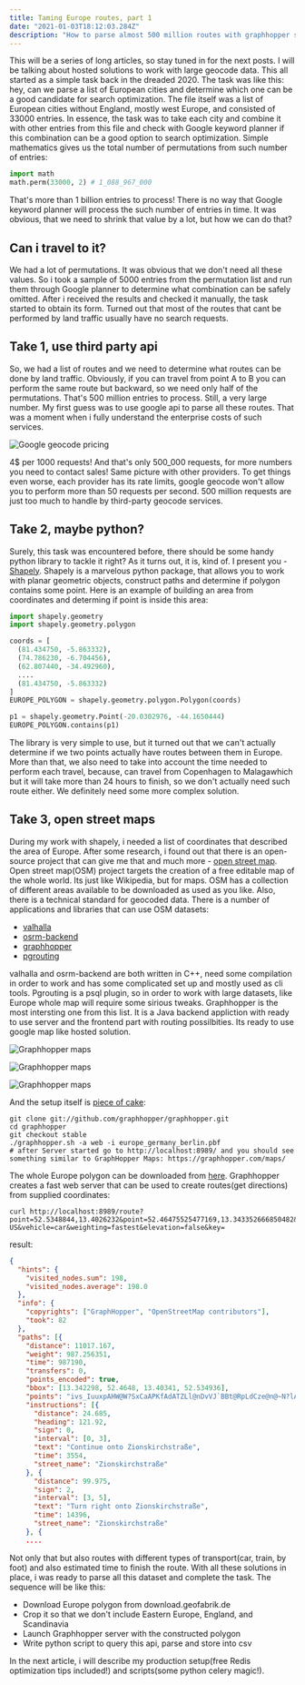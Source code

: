 ```yaml
---
title: Taming Europe routes, part 1
date: "2021-01-03T18:12:03.284Z"
description: "How to parse almost 500 million routes with graphhopper server app and python scripts, part 1, review"
---
```


This will be a series of long articles, so stay tuned in for the next posts. I will be talking about hosted solutions to work with large geocode data. This all started as a simple task back in the dreaded 2020. The task was like this: hey, can we parse a list of European cities and determine which one can be a good candidate for search optimization. The file itself was a list of European cities without England, mostly west Europe, and consisted of 33000 entries. In essence, the task was to take each city and combine it with other entries from this file and check with Google keyword planner if this combination can be a good option to search optimization. Simple mathematics gives us the total number of permutations from such number of entries:

```python
import math
math.perm(33000, 2) # 1_088_967_000
```

That's more than 1 billion entries to process! There is no way that Google keyword planner will process the such number of entries in time. It was obvious, that we need to shrink that value by a lot, but how we can do that?

## Can i travel to it?

We had a lot of permutations. It was obvious that we don't need all these values. So i took a sample of 5000 entries from the permutation list and run them through Google planner to determine what combination can be safely omitted. After i received the results and checked it manually, the task started to obtain its form. Turned out that most of the routes that cant be performed by land traffic usually have no search requests.

## Take 1, use third party api

So, we had a list of routes and we need to determine what routes can be done by land traffic. Obviously, if you can travel from point A to B you can perform the same route but backward, so we need only half of the permutations. That's 500 million entries to process. Still, a very large number. My first guess was to use google api to parse all these routes. That was a moment when i fully understand the enterprise costs of such services.

![Google geocode pricing](./geocode_google_pricing.png)

4$ per 1000 requests! And that's only 500_000 requests, for more numbers you need to contact sales! Same picture with other providers. To get things even worse, each provider has its rate limits, google geocode won't allow you to perform more than 50 requests per second. 500 million requests are just too much to handle by third-party geocode services.


## Take 2, maybe python?

Surely, this task was encountered before, there should be some handy python library to tackle it right? As it turns out, it is, kind of. I present you - [Shapely](https://pypi.org/project/Shapely/). Shapely is a marvelous python package, that allows you to work with planar geometric objects, construct paths and determine if polygon contains some point. Here is an example of building an area from coordinates and determing if point is inside this area:

```python
import shapely.geometry
import shapely.geometry.polygon

coords = [
  (81.434750, -5.863332),
  (74.786230, -6.704456),
  (62.807440, -34.492960),
  ....
  (81.434750, -5.863332)
]
EUROPE_POLYGON = shapely.geometry.polygon.Polygon(coords)

p1 = shapely.geometry.Point(-20.0302976, -44.1650444)
EUROPE_POLYGON.contains(p1)
```

The library is very simple to use, but it turned out that we can't actually determine if we two points actually have routes between them in Europe. More than that, we also need to take into account the time needed to perform each travel, because, can travel from Copenhagen to Malagawhich but it will take more than 24 hours to finish, so we don't actually need such route either. We definitely need some more complex solution.

## Take 3, open street maps

During my work with shapely, i needed a list of coordinates that described the area of Europe. After some research, i found out that there is an open-source project that can give me that and much more - [open street map](https://www.openstreetmap.org/). Open street map(OSM) project targets the creation of a free editable map of the whole world. Its just like Wikipedia, but for maps. OSM has a collection of different areas available to be downloaded as used as you like. Also, there is a technical standard for geocoded data. There is a number of applications and libraries that can use OSM datasets:
- [valhalla](https://github.com/valhalla/valhalla)
- [osrm-backend](https://github.com/Project-OSRM/osrm-backend)
- [graphhopper](https://github.com/graphhopper/graphhopper)
- [pgrouting](http://docs.pgrouting.org/2.3/en/doc/src/tutorial/index.html)

valhalla and osrm-backend are both written in C++, need some compilation in order to work and has some complicated set up and mostly used as cli tools. Pgrouting is a psql plugin, so in order to work with large datasets, like Europe whole map will require some sirious tweaks. Graphhopper is the most intersting one from this list. It is a Java backend appliction with ready to use server and the frontend part with routing possilbities. Its ready to use google map like hosted solution.

![Graphhopper maps](./graphhopper_1.png)

![Graphhopper maps](./graphhopper_2.png)

![Graphhopper maps](./graphhopper_3.png)

And the setup itself is [piece of cake](https://github.com/graphhopper/graphhopper/blob/master/docs/core/quickstart-from-source.md):

```shell
git clone git://github.com/graphhopper/graphhopper.git
cd graphhopper
git checkout stable
./graphhopper.sh -a web -i europe_germany_berlin.pbf
# after Server started go to http://localhost:8989/ and you should see something similar to GraphHopper Maps: https://graphhopper.com/maps/
```

The whole Europe polygon can be downloaded from [here](https://download.geofabrik.de/europe.html). Graphhopper creates a fast web server that can be used to create routes(get directions) from supplied coordinates:

```shell
curl http://localhost:8989/route?point=52.5348844,13.4026232&point=52.46475525477169,13.343352666850482&type=json&locale=en-US&vehicle=car&weighting=fastest&elevation=false&key=
```

result:

```json
{
  "hints": {
    "visited_nodes.sum": 198,
    "visited_nodes.average": 198.0
  },
  "info": {
    "copyrights": ["GraphHopper", "OpenStreetMap contributors"],
    "took": 82
  },
  "paths": [{
    "distance": 11017.167,
    "weight": 987.256351,
    "time": 987190,
    "transfers": 0,
    "points_encoded": true,
    "bbox": [13.342298, 52.4648, 13.40341, 52.534936],
    "points": "ivs_IuuxpAHW@W?SxCaAPKfAdATZLl@nDvVJ`BBt@RpLdCze@n@~N?lADhAN|ARbAVx@tAvHb@fCAZ@`@z@lEVj@pBbK`@tAh@jC@n@TlAZzBz@lE^f@bBbID|@pDjQh@pDvAvGnAvFf@[XQpBA|@Ez@Q~@]p@g@fAiBp@sCRi@b@q@bEmDhCoBn@_@dAc@\\G`AA\\Bd@JhM~FrCbAdCl@pARb@BnB?bAE`AIvDm@~MgEdG`p@DdASpVxPlHSfCCtADlDJhBd@lD`BrKLt@XBd@Jf@@bAP\\NpAz@bExC|@|@fA|A\\p@j@hAvC|Hz@`BzApBlAhAxBp@p@H|FAbU]xAJdBj@n@ZtChBp@FhPVfGBvYMtDGPGbDDv@RvCD~DDlAUfFNTHpBdDjAvAjE`G^}@JKXQf@QxYqB|Fu@jf@{CJ~E",
    "instructions": [{
      "distance": 24.685,
      "heading": 121.92,
      "sign": 0,
      "interval": [0, 3],
      "text": "Continue onto Zionskirchstraße",
      "time": 3554,
      "street_name": "Zionskirchstraße"
    }, {
      "distance": 99.975,
      "sign": 2,
      "interval": [3, 5],
      "text": "Turn right onto Zionskirchstraße",
      "time": 14396,
      "street_name": "Zionskirchstraße"
    }, {
    ....
```

Not only that but also routes with different types of transport(car, train, by foot) and also estimated time to finish the route. With all these solutions in place, i was ready to parse all this dataset and complete the task. The sequence will be like this:

- Download Europe polygon from download.geofabrik.de
- Crop it so that we don't include Eastern Europe, England, and Scandinavia
- Launch Graphhopper server with the constructed polygon
- Write python script to query this api, parse and store into csv

In the next article, i will describe my production setup(free Redis optimization tips included!) and scripts(some python celery magic!).